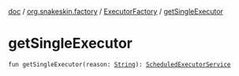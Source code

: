 [doc](../../index.md) / [org.snakeskin.factory](../index.md) / [ExecutorFactory](index.md) / [getSingleExecutor](./get-single-executor.md)

# getSingleExecutor

`fun getSingleExecutor(reason: `[`String`](https://kotlinlang.org/api/latest/jvm/stdlib/kotlin/-string/index.html)`): `[`ScheduledExecutorService`](http://docs.oracle.com/javase/6/docs/api/java/util/concurrent/ScheduledExecutorService.html)